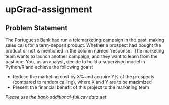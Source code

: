 # upGrad-assignment

## Problem Statement 
The Portuguese Bank had run a telemarketing campaign in the past, making sales calls for a term-deposit product. Whether a prospect had bought the product or not is mentioned in the column named 'response'. The marketing team wants to launch another campaign, and they want to learn from the past one. 
You, as an analyst, decide to build a supervised model in Python/R and achieve the following goals: 
- Reduce the marketing cost by X% and acquire Y% of the prospects (compared to random calling), where X and Y are to be maximized 
- Present the financial benefit of this project to the marketing team 

_Please use the bank-additional-full.csv data set_
